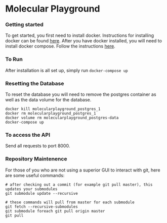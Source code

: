 # Molecular Playground

### Getting started
To get started, you first need to install docker. Instructions for installing docker can be found [here](https://docs.docker.com/engine/installation/). After you have docker installed, you will need to install docker compose. Follow the instructions [here](https://docs.docker.com/compose/install/).

### To Run
After installation is all set up, simply run ```docker-compose up```

### Resetting the Database
To reset the database you will need to remove the postgres container as well as the data volume for the database.
```
docker kill molecularplayground_postgres_1
docker rm molecularplayground_postgres_1
docker volume rm molecularplayground_postgres-data
docker-compose up
```

### To access the API
Send all requests to port 8000.

### Repository Maintenence
For those of you who are not using a superior GUI to interact with git, here are some useful commands:
```
# after checking out a commit (for example git pull master), this updates your submodules
git submodule update --recursive

# these commands will pull from master for each submodule
git fetch --recursive-submodules
git submodule foreach git pull origin master
git pull
```
